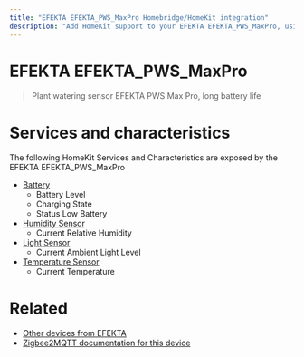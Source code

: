 ```yaml
---
title: "EFEKTA EFEKTA_PWS_MaxPro Homebridge/HomeKit integration"
description: "Add HomeKit support to your EFEKTA EFEKTA_PWS_MaxPro, using Homebridge, Zigbee2MQTT and homebridge-z2m."
---
```

<!---
This file has been GENERATED using src/docgen/docgen.ts
DO NOT EDIT THIS FILE MANUALLY!
-->
# EFEKTA EFEKTA_PWS_MaxPro
> Plant watering sensor EFEKTA PWS Max Pro,  long battery life


# Services and characteristics
The following HomeKit Services and Characteristics are exposed by
the EFEKTA EFEKTA_PWS_MaxPro

* [Battery](../../battery.md)
  * Battery Level
  * Charging State
  * Status Low Battery
* [Humidity Sensor](../../sensors.md)
  * Current Relative Humidity
* [Light Sensor](../../sensors.md)
  * Current Ambient Light Level
* [Temperature Sensor](../../sensors.md)
  * Current Temperature


# Related
* [Other devices from EFEKTA](../index.md#efekta)
* [Zigbee2MQTT documentation for this device](https://www.zigbee2mqtt.io/devices/EFEKTA_PWS_MaxPro.html)